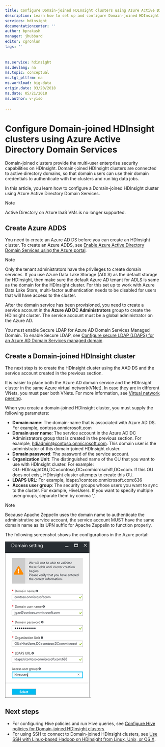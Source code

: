 ```yaml
---
title: Configure Domain-joined HDInsight clusters using Azure Active Directory Domain Services - Azure 
description: Learn how to set up and configure Domain-joined HDInsight clusters using Azure Active Directory Domain Services
services: hdinsight
documentationcenter: ''
author: bprakash
manager: jhubbard
editor: cgronlun
tags: ''


ms.service: hdinsight
ms.devlang: na
ms.topic: conceptual
ms.tgt_pltfrm: na
ms.workload: big-data
origin.date: 03/20/2018
ms.date: 05/21/2018
ms.author: v-yiso

---
```

# Configure Domain-joined HDInsight clusters using Azure Active Directory Domain Services

Domain-joined clusters provide the multi-user enterprise security capabilities on HDInsight. Domain-joined HDInsight clusters are connected to active directory domains, so that domain users can use their domain credentials to authenticate with the clusters and run big data jobs. 

In this article, you learn how to configure a Domain-joined HDInsight cluster using Azure Active Directory Domain Services.

> [!NOTE]
> Active Directory on Azure IaaS VMs is no longer supported.

## Create Azure ADDS

You need to create an Azure AD DS before you can create an HDInsight cluster. To create an Azure ADDS, see [Enable Azure Active Directory Domain Services using the Azure portal](../../active-directory-domain-services/active-directory-ds-getting-started.md). 

> [!NOTE]
> Only the tenant administrators have the privileges to create domain services. If you use Azure Data Lake Storage (ADLS) as the default storage for HDInsight, then make sure the default Azure AD tenant for ADLS is same as the domain for the HDInsight cluster. For this set up to work with Azure Data Lake Store, multi-factor authentication needs to be disabled for users that will have access to the cluster.

After the domain service has been provisioned, you need to create a service account in the **Azure AD DC Administrators** group to create the HDInsight cluster. The service account must be a global administrator on the Azure AD.

You must enable Secure LDAP for Azure AD Domain Services Managed Domain. To enable Secure LDAP, see [Configure secure LDAP (LDAPS) for an Azure AD Domain Services managed domain](../../active-directory-domain-services/active-directory-ds-admin-guide-configure-secure-ldap.md).

## Create a Domain-joined HDInsight cluster

The next step is to create the HDInsight cluster using the AAD DS and the service account created in the previous section.

It is easier to place both the Azure AD domain service and the HDInsight cluster in the same Azure virtual network(VNet). In case they are in different VNets, you must peer both VNets. For more information, see [Virtual network peering](../../virtual-network/virtual-network-peering-overview.md).

When you create a domain-joined HDInsight cluster, you must supply the following parameters:

- **Domain name**: The domain-name that is associated with Azure AD DS. For example, contoso.onmicrosoft.com
- **Domain user name**: The service account in the Azure AD DC Administrators group that is created in the previous section. For example, hdiadmin@contoso.onmicrosoft.com. This domain user is the administrator of this domain-joined HDInsight cluster.
- **Domain password**: The password of the service account.
- **Organization Unit**: The distinguished name of the OU that you want to use with HDInsight cluster. For example: OU=HDInsightOU,DC=contoso,DC=onmicrosohift,DC=com. If this OU does not exist, HDInsight cluster attempts to create this OU. 
- **LDAPS URL**: For example, ldaps://contoso.onmicrosoft.com:636
- **Access user group**: The security groups whose users you want to sync to the cluster. For example, HiveUsers. If you want to specify multiple user groups, separate them by comma ‘,’.
 
> [!NOTE]
> Because Apache Zeppelin uses the domain name to authenticate the administrative service account, the service account MUST have the same domain name as its UPN suffix for Apache Zeppelin to function properly.
 
The following screenshot shows the configurations in the Azure portal:

![Azure HDInsight domain-joined Active Directory Domain Services configuration](./media/apache-domain-joined-configure-using-azure-adds/hdinsight-domain-joined-configuration-azure-aads-portal.png).


## Next steps
* For configuring Hive policies and run Hive queries, see [Configure Hive policies for Domain-joined HDInsight clusters](apache-domain-joined-run-hive.md).
* For using SSH to connect to Domain-joined HDInsight clusters, see [Use SSH with Linux-based Hadoop on HDInsight from Linux, Unix, or OS X](../hdinsight-hadoop-linux-use-ssh-unix.md#domainjoined).

